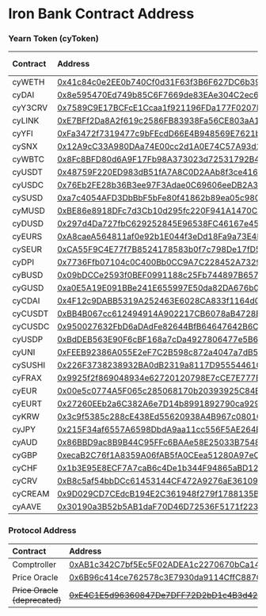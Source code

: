 # Iron Bank Contract Address

### Yearn Token \(cyToken\)

| Contract | Address | Flash Loans |
| :--- | :--- | :--- |
| cyWETH | [0x41c84c0e2EE0b740Cf0d31F63f3B6F627DC6b393](https://etherscan.io/address/0x41c84c0e2ee0b740cf0d31f63f3b6f627dc6b393) | Yes |
| cyDAI | [0x8e595470Ed749b85C6F7669de83EAe304C2ec68F](https://etherscan.io/address/0x8e595470ed749b85c6f7669de83eae304c2ec68f) | Yes |
| cyY3CRV | [0x7589C9E17BCFcE1Ccaa1f921196FDa177F0207Fc](https://etherscan.io/address/0x7589c9e17bcfce1ccaa1f921196fda177f0207fc) | No |
| cyLINK | [0xE7BFf2Da8A2f619c2586FB83938Fa56CE803aA16](https://etherscan.io/address/0xe7bff2da8a2f619c2586fb83938fa56ce803aa16) | Yes |
| cyYFI | [0xFa3472f7319477c9bFEcdD66E4B948569E7621b9](https://etherscan.io/address/0xfa3472f7319477c9bfecdd66e4b948569e7621b9) | Yes |
| cySNX | [0x12A9cC33A980DAa74E00cc2d1A0E74C57A93d12C](https://etherscan.io/address/0x12a9cc33a980daa74e00cc2d1a0e74c57a93d12c) | Yes |
| cyWBTC | [0x8Fc8BFD80d6A9F17Fb98A373023d72531792B431](https://etherscan.io/address/0x8fc8bfd80d6a9f17fb98a373023d72531792b431) | Yes |
| cyUSDT | [0x48759F220ED983dB51fA7A8C0D2AAb8f3ce4166a](https://etherscan.io/address/0x48759f220ed983db51fa7a8c0d2aab8f3ce4166a) | Yes |
| cyUSDC | [0x76Eb2FE28b36B3ee97F3Adae0C69606eeDB2A37c](https://etherscan.io/address/0x76eb2fe28b36b3ee97f3adae0c69606eedb2a37c) | Yes |
| cySUSD | [0xa7c4054AFD3DbBbF5bFe80f41862b89ea05c9806](https://etherscan.io/address/0xa7c4054afd3dbbbf5bfe80f41862b89ea05c9806) | Yes |
| cyMUSD | [0xBE86e8918DFc7d3Cb10d295fc220F941A1470C5c](https://etherscan.io/address/0xbe86e8918dfc7d3cb10d295fc220f941a1470c5c) | Yes |
| cyDUSD | [0x297d4Da727fbC629252845E96538FC46167e453A](https://etherscan.io/address/0x297d4da727fbc629252845e96538fc46167e453a) | Yes |
| cyEURS | [0xA8caeA564811af0e92b1E044f3eDd18Fa9a73E4F](https://etherscan.io/address/0xa8caea564811af0e92b1e044f3edd18fa9a73e4f) | Yes |
| cySEUR | [0xCA55F9C4E77f7B8524178583b0f7c798De17fD54](https://etherscan.io/address/0xca55f9c4e77f7b8524178583b0f7c798de17fd54) | Yes |
| cyDPI | [0x7736Ffb07104c0C400Bb0CC9A7C228452A732992](https://etherscan.io/address/0x7736ffb07104c0c400bb0cc9a7c228452a732992) | Yes |
| cyBUSD | [0x09bDCCe2593f0BEF0991188c25Fb744897B6572d](https://etherscan.io/address/0x09bdcce2593f0bef0991188c25fb744897b6572d) | Yes |
| cyGUSD | [0xa0E5A19E091BBe241E655997E50da82DA676b083](https://etherscan.io/address/0xa0e5a19e091bbe241e655997e50da82da676b083) | Yes |
| cyCDAI | [0x4F12c9DABB5319A252463E6028CA833f1164d045](https://etherscan.io/address/0x4f12c9dabb5319a252463e6028ca833f1164d045) | No |
| cyCUSDT | [0xBB4B067cc612494914A902217CB6078aB4728E36](https://etherscan.io/address/0xbb4b067cc612494914a902217cb6078ab4728e36) | No |
| cyCUSDC | [0x950027632FbD6aDAdFe82644BfB64647642B6C09](https://etherscan.io/address/0x950027632fbd6adadfe82644bfb64647642b6c09) | No |
| cyUSDP | [0xBdDEB563E90F6cBF168a7cDa4927806477e5B6c6](https://etherscan.io/address/0xbddeb563e90f6cbf168a7cda4927806477e5b6c6) | Yes |
| cyUNI | [0xFEEB92386A055E2eF7C2B598c872a4047a7dB59F](https://etherscan.io/address/0xFEEB92386A055E2eF7C2B598c872a4047a7dB59F) | Yes |
| cySUSHI | [0x226F3738238932BA0dB2319a8117D9555446102f](https://etherscan.io/address/0x226F3738238932BA0dB2319a8117D9555446102f) | Yes |
| cyFRAX | [0x9925f2f869048934e62720120798E7cCE7E777BB](https://etherscan.io/address/0x9925f2f869048934e62720120798E7cCE7E777BB) | Yes |
| cyEUR | [0x00e5c0774A5F065c285068170b20393925C84BF3](https://etherscan.io/address/0x00e5c0774A5F065c285068170b20393925C84BF3) | No |
| cyEURT | [0x27260EEb2a6C382A6e7D14b8991892790ca929bb](https://etherscan.io/address/0x27260EEb2a6C382A6e7D14b8991892790ca929bb) | Yes |
| cyKRW | [0x3c9f5385c288cE438Ed55620938A4B967c080101](https://etherscan.io/address/0x3c9f5385c288cE438Ed55620938A4B967c080101) | No |
| cyJPY | [0x215F34af6557A6598DbdA9aa11cc556F5AE264B1](https://etherscan.io/address/0x215F34af6557A6598DbdA9aa11cc556F5AE264B1) | No |
| cyAUD | [0x86BBD9ac8B9B44C95FFc6BAAe58E25033B7548AA](https://etherscan.io/address/0x86BBD9ac8B9B44C95FFc6BAAe58E25033B7548AA) | No |
| cyGBP | [0xecaB2C76f1A8359A06fAB5fA0CEea51280A97eCF](https://etherscan.io/address/0xecaB2C76f1A8359A06fAB5fA0CEea51280A97eCF) | No |
| cyCHF | [0x1b3E95E8ECF7A7caB6c4De1b344F94865aBD12d5](https://etherscan.io/address/0x1b3E95E8ECF7A7caB6c4De1b344F94865aBD12d5) | No |
| cyCRV | [0xB8c5af54bbDCc61453144CF472A9276aE36109F9](https://etherscan.io/address/0xB8c5af54bbDCc61453144CF472A9276aE36109F9) | Yes |
| cyCREAM | [0x9D029CD7CEdcB194E2C361948f279f1788135BB2](https://etherscan.io/address/0x9D029CD7CEdcB194E2C361948f279f1788135BB2) | No |
| cyAAVE | [0x30190a3B52b5AB1daF70D46D72536F5171f22340](https://etherscan.io/address/0x30190a3B52b5AB1daF70D46D72536F5171f22340) | Yes |

### Protocol Address

| Contract | Address |
| :--- | :--- |
| Comptroller | [0xAB1c342C7bf5Ec5F02ADEA1c2270670bCa144CbB](https://etherscan.io/address/0xab1c342c7bf5ec5f02adea1c2270670bca144cbb) |
| Price Oracle | [0x6B96c414ce762578c3E7930da9114CffC88704Cb](https://etherscan.io/address/0x6b96c414ce762578c3e7930da9114cffc88704cb) |
| ~~Price Oracle \(deprecated\)~~ | ~~~~[~~0xE4C1E5d96360847De7DFF72D2bD1c4B3d4284E97~~](https://etherscan.io/address/0xe4c1e5d96360847de7dff72d2bd1c4b3d4284e97)~~~~ |

